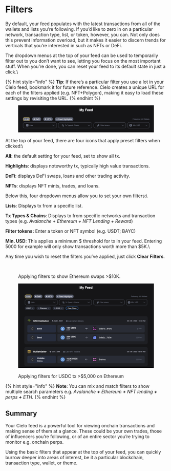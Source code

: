 # Filters

By default, your feed populates with the latest transactions from all of the wallets and lists you’re following. If you’d like to zero in on a particular network, transaction type, list, or token, however, you can. Not only does this prevent information overload, but it makes it easier to discern trends for verticals that you’re interested in such as NFTs or DeFi.

The dropdown menus at the top of your feed can be used to temporarily filter out tx you don’t want to see, letting you focus on the most important stuff. When you’re done, you can reset your feed to its default state in just a click.\


{% hint style="info" %}
**Tip**: If there’s a particular filter you use a lot in your Cielo feed, bookmark it for future reference. Cielo creates a unique URL for each of the filters applied (e.g. NFT+Polygon), making it easy to load these settings by revisiting the URL.
{% endhint %}

<figure><img src="../.gitbook/assets/Screenshot 2023-06-09 at 12.20.25.png" alt=""><figcaption></figcaption></figure>

At the top of your feed, there are four icons that apply preset filters when clicked:\


**All:** the default setting for your feed, set to show all tx.

**Highlights**: displays noteworthy tx, typically high value transactions.

**DeFi**: displays DeFi swaps, loans and other trading activity.

**NFTs**: displays NFT mints, trades, and loans.



Below this, four dropdown menus allow you to set your own filters:\


**Lists**: Displays tx from a specific list.

**Tx Types & Chains**: Displays tx from specific networks and transaction types (e.g. _Avalanche + Ethereum + NFT Lending + Reward_)

**Filter tokens:** Enter a token or NFT symbol (e.g. USDT; BAYC)

**Min. USD**: This applies a minimum $ threshold for tx in your feed. Entering 5000 for example will only show transactions worth more than $5K.\


Any time you wish to reset the filters you’ve applied, just click **Clear Filters**.

<figure><img src="../.gitbook/assets/chrome-capture-2023-6-12.gif" alt=""><figcaption><p>Applying filters to show Ethereum swaps >$10K.</p></figcaption></figure>



<figure><img src="../.gitbook/assets/Screenshot 2023-06-09 at 12.21.58.png" alt=""><figcaption><p>Applying filters for USDC tx >$5,000 on Ethereum</p></figcaption></figure>

{% hint style="info" %}
**Note**: You can mix and match filters to show multiple search parameters e.g. _Avalanche **+** Ethereum **+** NFT lending **+** perps **+** ETH._
{% endhint %}

## Summary

Your Cielo feed is a powerful tool for viewing onchain transactions and making sense of them at a glance. These could be your own trades, those of influencers you’re following, or of an entire sector you’re trying to monitor e.g. onchain perps.

Using the basic filters that appear at the top of your feed, you can quickly burrow deeper into areas of interest, be it a particular blockchain, transaction type, wallet, or theme.
